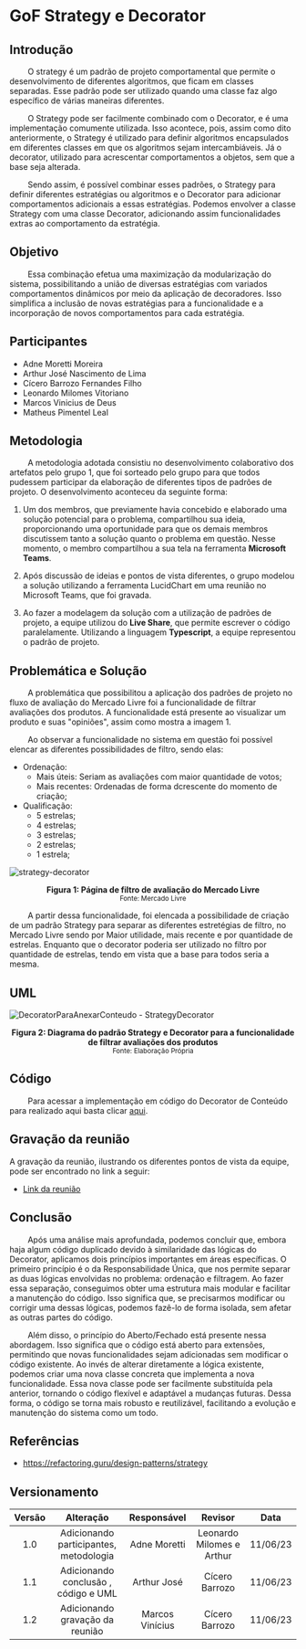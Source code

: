# GoF Strategy e Decorator

## Introdução

&emsp;&emsp; O strategy é um padrão de projeto comportamental que permite o desenvolvimento de diferentes algoritmos, que ficam em classes separadas. Esse padrão pode ser utilizado quando uma classe faz algo específico de várias maneiras diferentes. 

&emsp;&emsp; O Strategy pode ser facilmente combinado com o Decorator, e é uma implementação comumente utilizada. Isso acontece, pois, assim como dito anteriormente, o Strategy é utilizado para definir algoritmos  encapsulados em diferentes classes em que os algoritmos sejam intercambiáveis. Já o decorator, utilizado para acrescentar comportamentos a objetos, sem que a base seja alterada. 

&emsp;&emsp; Sendo assim, é possível combinar esses padrões, o Strategy para definir diferentes estratégias ou algoritmos e o Decorator para adicionar comportamentos adicionais a essas estratégias. Podemos envolver a classe Strategy com uma classe Decorator, adicionando assim funcionalidades extras ao comportamento da estratégia.

## Objetivo

&emsp;&emsp; Essa combinação efetua uma maximização da modularização do sistema, possibilitando a união de diversas estratégias com variados comportamentos dinâmicos por meio da aplicação de decoradores. Isso simplifica a inclusão de novas estratégias para a funcionalidade e a incorporação de novos comportamentos para cada estratégia. 

## Participantes

- Adne Moretti Moreira
- Arthur José Nascimento de Lima
- Cícero Barrozo Fernandes Filho
- Leonardo Milomes Vitoriano
- Marcos Vinicius de Deus
- Matheus Pimentel Leal

## Metodologia

&emsp;&emsp; A metodologia adotada consistiu no desenvolvimento colaborativo dos artefatos pelo grupo 1, que foi sorteado pelo grupo para que todos pudessem participar da elaboração de diferentes tipos de padrões de projeto. O desenvolvimento aconteceu da seguinte forma: 

1. Um dos membros, que previamente havia concebido e elaborado uma solução potencial para o problema, compartilhou sua ideia, proporcionando uma oportunidade para que os demais membros discutissem tanto a solução quanto o problema em questão. Nesse momento, o membro compartilhou a sua tela na ferramenta **Microsoft Teams**.

2. Após discussão de ideias e pontos de vista diferentes, o grupo modelou a solução utilizando a ferramenta LucidChart em uma reunião no Microsoft Teams, que foi gravada. 

3. Ao fazer a modelagem da solução com a utilização de padrões de projeto, a equipe utilizou do **Live Share**, que permite escrever o código paralelamente. Utilizando a linguagem **Typescript**, a equipe representou o padrão de projeto. 

## Problemática e Solução

&emsp;&emsp; A problemática que possibilitou a aplicação dos padrões de projeto no fluxo de avaliação do Mercado Livre foi a funcionalidade de filtrar avaliações dos produtos. A funcionalidade está presente ao visualizar um produto e suas "opiniões", assim como mostra a imagem 1. 

&emsp;&emsp; Ao observar a funcionalidade no sistema em questão foi possível elencar as diferentes possibilidades de filtro, sendo elas: 

- Ordenação: 
    - Mais úteis: Seriam as avaliações com maior quantidade de votos; 
    - Mais recentes: Ordenadas de forma dcrescente do momento de criação; 
- Qualificação: 
    - 5 estrelas;
    - 4 estrelas;
    - 3 estrelas;
    - 2 estrelas;
    - 1 estrela;

![strategy-decorator](https://github.com/UnBArqDsw2023-1/2023.1_G2_ProjetoMercadoLivre/assets/64036847/1825d8c3-ddf4-4170-a1c2-a0076e80a713)

<figcaption align='center'>
    <b>Figura 1: Página de filtro de avaliação do Mercado Livre</b>
    <br><small>Fonte: Mercado Livre</small>
</figcaption> </center>

&emsp;&emsp; A partir dessa funcionalidade, foi elencada a possibilidade de criação de um padrão Strategy para separar as diferentes estretégias de filtro, no Mercado Livre sendo por Maior utilidade, mais recente e por quantidade de estrelas. Enquanto que o decorator poderia ser utilizado no filtro por quantidade de estrelas, tendo em vista que a base para todos seria a mesma. 

## UML

![DecoratorParaAnexarConteudo - StrategyDecorator](https://github.com/UnBArqDsw2023-1/2023.1_G2_ProjetoMercadoLivre/assets/64036847/0f4b571b-0692-4634-bdd8-b70bbfacaa0f)

<figcaption align='center'>
    <b>Figura 2: Diagrama do padrão Strategy e Decorator para a funcionalidade de filtrar avaliações dos produtos</b>
    <br><small>Fonte: Elaboração Própria</small>
</figcaption> </center>

## Código

&emsp;&emsp; Para acessar a implementação em código do Decorator de Conteúdo para realizado aqui basta clicar [aqui](https://github.com/UnBArqDsw2023-1/2023.1_G2_ProjetoMercadoLivre/tree/design-patterns/src/strategyDecorator).

## Gravação da reunião

A gravação da reunião, ilustrando os diferentes pontos de vista da equipe, pode ser encontrado no link a seguir:  

- [Link da reunião](https://youtu.be/8tbrdL8N8gg)

## Conclusão

&emsp;&emsp; Após uma análise mais aprofundada, podemos concluir que, embora haja algum código duplicado devido à similaridade das lógicas do Decorator, aplicamos dois princípios importantes em áreas específicas. O primeiro princípio é o da Responsabilidade Única, que nos permite separar as duas lógicas envolvidas no problema: ordenação e filtragem. Ao fazer essa separação, conseguimos obter uma estrutura mais modular e facilitar a manutenção do código. Isso significa que, se precisarmos modificar ou corrigir uma dessas lógicas, podemos fazê-lo de forma isolada, sem afetar as outras partes do código.

&emsp;&emsp; Além disso, o princípio do Aberto/Fechado está presente nessa abordagem. Isso significa que o código está aberto para extensões, permitindo que novas funcionalidades sejam adicionadas sem modificar o código existente. Ao invés de alterar diretamente a lógica existente, podemos criar uma nova classe concreta que implementa a nova funcionalidade. Essa nova classe pode ser facilmente substituída pela anterior, tornando o código flexível e adaptável a mudanças futuras. Dessa forma, o código se torna mais robusto e reutilizável, facilitando a evolução e manutenção do sistema como um todo.

## Referências

- https://refactoring.guru/design-patterns/strategy

## Versionamento

| Versão |                  Alteração                   |    Responsável     |      Revisor       | Data  |
| :----: | :------------------------------------------: | :----------------: | :----------------: | :---: |
|  1.0   | Adicionando participantes, metodologia | Adne Moretti |   Leonardo Milomes e Arthur | 11/06/23  |
|  1.1   | Adicionando conclusão , código e UML  | Arthur José |  Cícero Barrozo  | 11/06/23  |
|  1.2   | Adicionando gravação da reunião  | Marcos Vinícius |  Cícero Barrozo  | 11/06/23  |

